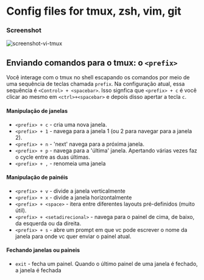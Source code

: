 # Config files for __tmux, zsh, vim, git__

### Screenshot
![screenshot-vi-tmux](https://raw.githubusercontent.com/ninrod/unix-shell-config/misc/images/screenshot.png)

## Enviando comandos para o tmux: o `<prefix>`

Você interage com o tmux no shell escapando os comandos por meio de uma sequência de teclas chamada `prefix`. Na configuração atual, essa sequência é `<Control> + <spacebar>`.
Isso signfica que `<prefix> + c` é você clicar ao mesmo em `<ctrl>+<spacebar>` e depois disso apertar a tecla `c`.

#### Manipulação de janelas

 * `<prefix> + c` - cria uma nova janela. 
 * `<prefix> + 1` - navega para a janela 1 (ou 2 para navegar para a janela 2).
 * `<prefix> + n` - 'next' navega para a próxima janela.
 * `<prefix> + p` - navega para a 'última' janela. Apertando várias vezes faz o cycle entre as duas últimas.
 * `<prefix> + ,` - renomeia uma janela

#### Manipulação de painéis

 * `<prefix> + v` - divide a janela verticalmente
 * `<prefix> + x` - divide a janela horizontalmente
 * `<prefix> + <space>` - itera entre diferentes layouts pré-definidos (muito útil).
 * `<prefix> + <setadirecional>` - navega para o painel de cima, de baixo, da esquerda ou da direita.
 * `<prefix> + s` - abre um prompt em que vc pode escrever o nome da janela para onde vc quer enviar o painel atual.

#### Fechando janelas ou paineis

 * `exit` - fecha um painel. Quando o último painel de uma janela é fechado, a janela é fechada

